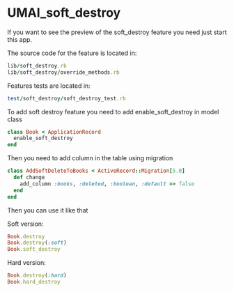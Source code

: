# UMAI_soft_destroy

If you want to see the preview of the soft_destroy feature you need just start this app.

The source code for the feature is located in:
```ruby
lib/soft_destroy.rb
lib/soft_destroy/override_methods.rb
```
Features tests are located in:
```ruby
test/soft_destroy/soft_destroy_test.rb
```
To add soft destroy feature you need to add enable_soft_destroy in model class
```ruby
class Book < ApplicationRecord
  enable_soft_destroy
end
```
Then you need to add column in the table using migration
```ruby
class AddSoftDeleteToBooks < ActiveRecord::Migration[5.0]
  def change
    add_column :books, :deleted, :boolean, :default => false
  end
end
```
Then you can use it like that

Soft version:
```ruby
Book.destroy
Book.destroy(:soft)
Book.soft_destroy
```

Hard version:
```ruby
Book.destroy(:hard)
Book.hard_destroy
```
